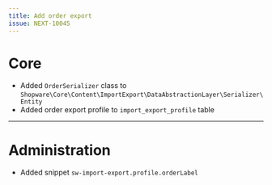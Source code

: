 ```yaml
---
title: Add order export
issue: NEXT-10045
---
```

# Core
* Added `OrderSerializer` class to `Shopware\Core\Content\ImportExport\DataAbstractionLayer\Serializer\Entity`
* Added order export profile to `import_export_profile` table
___
# Administration
* Added snippet `sw-import-export.profile.orderLabel`
